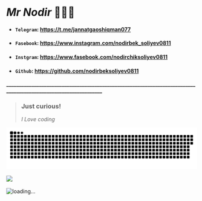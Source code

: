 # **_Mr Nodir_** 👨🏻‍💻

* #### `Telegram`: https://t.me/jannatgaoshiqman077               
* #### `Fasebook`: https://www.instagram.com/nodirbek_soliyev0811
* #### `Instgram`: https://www.fasebook.com/nodirchiksoliyev0811
* #### `Github`: https://github.com/nodirbeksoliyev0811
**_________________________________________________________________________________________________________________**
> ### Just curious!  
> _I Love coding_ 

<a href="https://github.com/nodirbeksoliyev0811"><img src="contributions.svg"></a>

<img width="0" src="https://visitor-badge.glitch.me/badge?page_id=nodirbeksoliyev0811.nodirbeksoliyev0811" />

![loading...](https://user-images.githubusercontent.com/116708762/214655455-26f19a64-660c-4578-b961-089d67f4b9b7.png)
